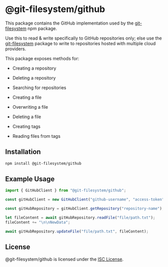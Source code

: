 # @git-filesystem/github

This package contains the GitHub implementation used by the [git-filesystem](https://www.npmjs.com/package/git-filesystem) npm package.

Use this to read & write specifically to GitHub repositories only; else use the [git-filesystem](https://www.npmjs.com/package/git-filesystem) package to write to repositories hosted with multiple cloud providers.

This package exposes methods for:

- Creating a repository
- Deleting a repository
- Searching for repositories

- Creating a file
- Overwriting a file
- Deleting a file

- Creating tags
- Reading files from tags

## Installation

```bash
npm install @git-filesystem/github
```

## Example Usage

```ts
import { GitHubClient } from "@git-filesystem/github";

const gitHubClient = new GitHubClient("github-username", "access-token", "user-agent-name");

const gitHubRepository = gitHubClient.getRepository("repository-name");

let fileContent = await gitHubRepository.readFile("file/path.txt");
fileContent += "\n\nNewData";

await gitHubRepository.updateFile("file/path.txt", fileContent);
```

## License

@git-filesystem/github is licensed under the [ISC License](./LICENSE.md).
